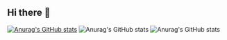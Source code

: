 ## Hi there 👋

<!--
**thisisAtharv/thisisAtharv** is a ✨ _special_ ✨ repository because its `README.md` (this file) appears on your GitHub profile.

Here are some ideas to get you started:

- 🔭 I’m currently working on ...
- 🌱 I’m currently learning ...
- 👯 I’m looking to collaborate on ...
- 🤔 I’m looking for help with ...
- 💬 Ask me about ...
- 📫 How to reach me: ...
- 😄 Pronouns: ...
- ⚡ Fun fact: ...
-->
[![Anurag's GitHub stats](https://github-readme-stats.vercel.app/api?username=thisisAtharv)](https://github.com/anuraghazra/github-readme-stats)
![Anurag's GitHub stats](https://github-readme-stats.vercel.app/api?username=thisisAtharv&show_icons=true&theme=radical)
![Anurag's GitHub stats](https://github-readme-stats.vercel.app/api?username=thisisAtharv&show_icons=true&theme=transparent)
